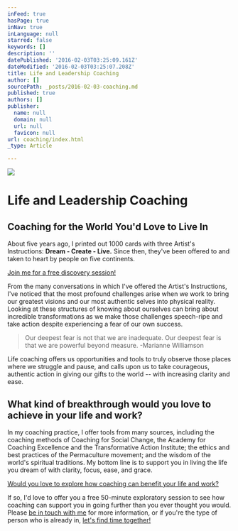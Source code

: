 ```yaml
---
inFeed: true
hasPage: true
inNav: true
inLanguage: null
starred: false
keywords: []
description: ''
datePublished: '2016-02-03T03:25:09.161Z'
dateModified: '2016-02-03T03:25:07.208Z'
title: Life and Leadership Coaching
author: []
sourcePath: _posts/2016-02-03-coaching.md
published: true
authors: []
publisher:
  name: null
  domain: null
  url: null
  favicon: null
url: coaching/index.html
_type: Article

---
```

![](https://the-grid-user-content.s3-us-west-2.amazonaws.com/a3a4c789-ed1e-4733-82d4-4aeae7bc912e.jpg)

# Life and Leadership Coaching

## Coaching for the World You'd Love to Live In

About five years ago, I printed out 1000 cards with three Artist's Instructions: **Dream - Create - Live.** Since then, they've been offered to and taken to heart by people on five continents.

[Join me for a free discovery session!][0]

From the many conversations in which I've offered the Artist's Instructions, I've noticed that the most profound challenges arise when we work to bring our greatest visions and our most authentic selves into physical reality. Looking at these structures of knowing about ourselves can bring about incredible transformations as we make those challenges speech-ripe and take action despite experiencing a fear of our own success.

> Our deepest fear is not that we are inadequate. Our deepest fear is that we are powerful beyond measure. -Marianne Williamson 

Life coaching offers us opportunities and tools to truly observe those places where we struggle and pause, and calls upon us to take courageous, authentic action in giving our gifts to the world -- with increasing clarity and ease.

## What kind of breakthrough would you love to achieve in your life and work?

In my coaching practice, I offer tools from many sources, including the coaching methods of Coaching for Social Change, the Academy for Coaching Excellence and the Transformative Action Institute; the ethics and best practices of the Permaculture movement; and the wisdom of the world's spiritual traditions. My bottom line is to support you in living the life you dream of with clarity, focus, ease, and grace.

[Would you love to explore how coaching can benefit your life and work?][1]

If so, I'd love to offer you a free 50-minute exploratory session to see how coaching can support you in going further than you ever thought you would. Please [be in touch with me][2] for more information, or if you're the type of person who is already in, [let's find time together!][3]

[0]: https://1dream2create.youcanbook.me/
[1]: http://1dream2create.youcanbook.me/
[2]: mailto:1dream2create@gmail.com
[3]: https://1dream2create.youcanbook.me/index.jsp